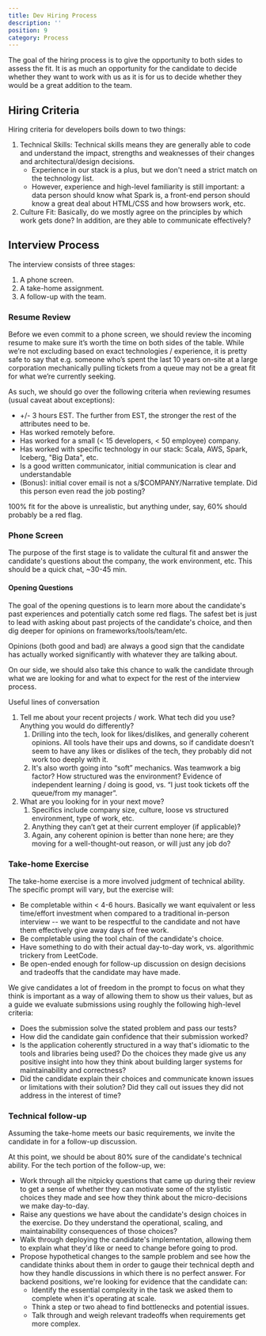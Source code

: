 ```yaml
---
title: Dev Hiring Process
description: ''
position: 9
category: Process
---
```


The goal of the hiring process is to give the opportunity to both sides to assess the fit. It is as much an opportunity
for the candidate to decide whether they want to work with us as it is for us to decide whether they would be a great
addition to the team.

## Hiring Criteria

Hiring criteria for developers boils down to two things:

1. Technical Skills: Technical skills means they are generally able to code and understand the impact, strengths and
   weaknesses of their changes and architectural/design decisions.
    - Experience in our stack is a plus, but we don't need a strict match on the technology list.
    - However, experience and high-level familiarity is still important: a data person should know what Spark is, a
      front-end person should know a great deal about HTML/CSS and how browsers work, etc.
2. Culture Fit: Basically, do we mostly agree on the principles by which work gets done? In addition, are they able to
   communicate effectively?

## Interview Process

The interview consists of three stages:

1. A phone screen.
2. A take-home assignment.
3. A follow-up with the team.

### Resume Review

Before we even commit to a phone screen, we should review the incoming resume to make sure it’s worth the time on both
sides of the table. While we’re not excluding based on exact technologies / experience, it is pretty safe to say that
e.g. someone who’s spent the last 10 years on-site at a large corporation mechanically pulling tickets from a queue may
not be a great fit for what we’re currently seeking.

As such, we should go over the following criteria when reviewing resumes (usual caveat about exceptions):

- +/- 3 hours EST. The further from EST, the stronger the rest of the attributes need to be.
- Has worked remotely before.
- Has worked for a small (< 15 developers, < 50 employee) company.
- Has worked with specific technology in our stack: Scala, AWS, Spark, Iceberg, "Big Data", etc.
- Is a good written communicator, initial communication is clear and understandable
- (Bonus): initial cover email is not a s/$COMPANY/Narrative template. Did this person even read the job posting?

100% fit for the above is unrealistic, but anything under, say, 60% should probably be a red flag.

### Phone Screen

The purpose of the first stage is to validate the cultural fit and answer the candidate's questions about the company,
the work environment, etc. This should be a quick chat, ~30-45 min.

#### Opening Questions

The goal of the opening questions is to learn more about the candidate's past experiences and potentially catch some red
flags. The safest bet is just to lead with asking about past projects of the candidate's choice, and then dig deeper for
opinions on frameworks/tools/team/etc.

Opinions (both good and bad) are always a good sign that the candidate has actually worked significantly with whatever
they are talking about.

On our side, we should also take this chance to walk the candidate through what we are looking for and what to expect
for the rest of the interview process.

Useful lines of conversation

1. Tell me about your recent projects / work. What tech did you use? Anything you would do differently?
    1. Drilling into the tech, look for likes/dislikes, and generally coherent opinions. All tools have their ups and
       downs, so if candidate doesn’t seem to have any likes or dislikes of the tech, they probably did not work too
       deeply with it.
    2. It's also worth going into “soft” mechanics. Was teamwork a big factor? How structured was the environment?
       Evidence of independent learning / doing is good, vs. “I just took tickets off the queue/from my manager”.
2. What are you looking for in your next move?
    1. Specifics include company size, culture, loose vs structured environment, type of work, etc.
    2. Anything they can’t get at their current employer (if applicable)?
    3. Again, any coherent opinion is better than none here; are they moving for a well-thought-out reason, or will just
       any job do?

### Take-home Exercise

The take-home exercise is a more involved judgment of technical ability. The specific prompt will vary, but the exercise
will:

- Be completable within < 4-6 hours. Basically we want equivalent or less time/effort investment when compared to a
  traditional in-person interview -- we want to be respectful to the candidate and not have them effectively give away
  days of free work.
- Be completable using the tool chain of the candidate's choice.
- Have something to do with their actual day-to-day work, vs. algorithmic trickery from LeetCode.
- Be open-ended enough for follow-up discussion on design decisions and tradeoffs that the candidate may have made.

We give candidates a lot of freedom in the prompt to focus on what they think is important as a way of allowing them
to show us their values, but as a guide we evaluate submissions using roughly the following high-level criteria:

- Does the submission solve the stated problem and pass our tests?
- How did the candidate gain confidence that their submission worked?
- Is the application coherently structured in a way that's idiomatic to the tools and libraries being used? Do the
  choices they made give us any positive insight into how they think about building larger systems for maintainability
  and correctness?
- Did the candidate explain their choices and communicate known issues or limitations with their solution? Did they call
  out issues they did not address in the interest of time?

### Technical follow-up

Assuming the take-home meets our basic requirements, we invite the candidate in for a follow-up discussion.

At this point, we should be about 80% sure of the candidate's technical ability. For the tech portion of the follow-up,
we:

- Work through all the nitpicky questions that came up during their review to get a sense of whether they can motivate
  some of the stylistic choices they made and see how they think about the micro-decisions we make day-to-day.
- Raise any questions we have about the candidate's design choices in the exercise. Do they understand the operational,
  scaling, and maintainability consequences of those choices?
- Walk through deploying the candidate's implementation, allowing them to explain what they'd like or need to change
  before going to prod.
- Propose hypothetical changes to the sample problem and see how the candidate thinks about them in order to gauge their
  technical depth and how they handle discussions in which there is no perfect answer. For backend positions, we're
  looking for evidence that the candidate can:
    - Identify the essential complexity in the task we asked them to complete when it's operating at scale.
    - Think a step or two ahead to find bottlenecks and potential issues.
    - Talk through and weigh relevant tradeoffs when requirements get more complex.